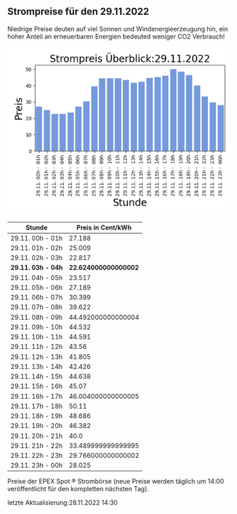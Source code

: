 
## Strompreise für den 29.11.2022

Niedrige Preise deuten auf viel Sonnen und Windenergieerzeugung hin, ein hoher Anteil an erneuerbaren Energien bedeuted weniger CO2 Verbrauch!

![Strompreis übersicht](imgs/strompreis_uebersicht.png)

| Stunde | Preis in Cent/kWh |
|---|---|
| 29.11. 00h -  01h | 27.188 | 
| 29.11. 01h -  02h | 25.009 | 
| 29.11. 02h -  03h | 22.817 | 
| **29.11. 03h -  04h** | **22.624000000000002** | 
| 29.11. 04h -  05h | 23.517 | 
| 29.11. 05h -  06h | 27.189 | 
| 29.11. 06h -  07h | 30.399 | 
| 29.11. 07h -  08h | 39.622 | 
| 29.11. 08h -  09h | 44.492000000000004 | 
| 29.11. 09h -  10h | 44.532 | 
| 29.11. 10h -  11h | 44.591 | 
| 29.11. 11h -  12h | 43.56 | 
| 29.11. 12h -  13h | 41.805 | 
| 29.11. 13h -  14h | 42.426 | 
| 29.11. 14h -  15h | 44.638 | 
| 29.11. 15h -  16h | 45.07 | 
| 29.11. 16h -  17h | 46.004000000000005 | 
| 29.11. 17h -  18h | 50.11 | 
| 29.11. 18h -  19h | 48.686 | 
| 29.11. 19h -  20h | 46.382 | 
| 29.11. 20h -  21h | 40.0 | 
| 29.11. 21h -  22h | 33.489999999999995 | 
| 29.11. 22h -  23h | 29.766000000000002 | 
| 29.11. 23h -  00h | 28.025 | 

Preise der EPEX Spot ® Strombörse (neue Preise werden täglich um 14:00 veröffentlicht für den kompletten nächsten Tag).

letzte Aktualisierung:28.11.2022 14:30